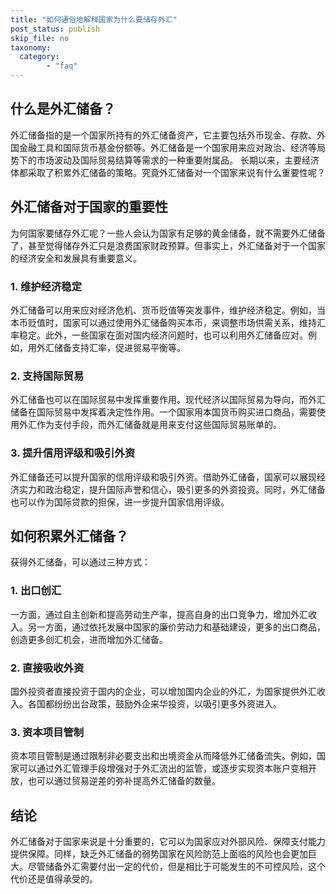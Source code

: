 ```yaml
---
title: "如何通俗地解释国家为什么要储存外汇"
post_status: publish
skip_file: no
taxonomy:
  category:
        - "faq"
---
```


## 什么是外汇储备？

外汇储备指的是一个国家所持有的外汇储备资产，它主要包括外币现金、存款、外国金融工具和国际货币基金份额等。外汇储备是一个国家用来应对政治、经济等局势下的市场波动及国际贸易结算等需求的一种重要附属品。 长期以来，主要经济体都采取了积累外汇储备的策略。究竟外汇储备对一个国家来说有什么重要性呢？

## 外汇储备对于国家的重要性

为何国家要储存外汇呢？一些人会认为国家有足够的黄金储备，就不需要外汇储备了，甚至觉得储存外汇只是浪费国家财政预算。但事实上，外汇储备对于一个国家的经济安全和发展具有重要意义。

### 1\. 维护经济稳定

外汇储备可以用来应对经济危机、货币贬值等突发事件，维护经济稳定。例如，当本币贬值时，国家可以通过使用外汇储备购买本币，来调整市场供需关系，维持汇率稳定。此外，一些国家在面对国内经济问题时，也可以利用外汇储备应对。例如，用外汇储备支持汇率，促进贸易平衡等。

### 2\. 支持国际贸易

外汇储备也可以在国际贸易中发挥重要作用。现代经济以国际贸易为导向，而外汇储备在国际贸易中发挥着决定性作用。一个国家用本国货币购买进口商品，需要使用外汇作为支付手段，而外汇储备就是用来支付这些国际贸易账单的。

### 3\. 提升信用评级和吸引外资

外汇储备还可以提升国家的信用评级和吸引外资。借助外汇储备，国家可以展现经济实力和政治稳定，提升国际声誉和信心，吸引更多的外资投资。同时，外汇储备也可以作为国际贷款的担保，进一步提升国家信用评级。

## 如何积累外汇储备？

获得外汇储备，可以通过三种方式：

### 1\. 出口创汇

一方面，通过自主创新和提高劳动生产率，提高自身的出口竞争力，增加外汇收入。另一方面，通过依托发展中国家的廉价劳动力和基础建设，更多的出口商品，创造更多创汇机会，进而增加外汇储备。

### 2\. 直接吸收外资

国外投资者直接投资于国内的企业，可以增加国内企业的外汇，为国家提供外汇收入。各国都纷纷出台政策，鼓励外企来华投资，以吸引更多外资进入。

### 3\. 资本项目管制

资本项目管制是通过限制非必要支出和出境资金从而降低外汇储备流失。例如，国家可以通过外汇管理手段增强对于外汇流出的监管，或逐步实现资本账户变相开放，也可以通过贸易逆差的弥补提高外汇储备的数量。

## 结论

外汇储备对于国家来说是十分重要的，它可以为国家应对外部风险、保障支付能力提供保障。同样，缺乏外汇储备的弱势国家在风险防范上面临的风险也会更加巨大。尽管储备外汇需要付出一定的代价，但是相比于可能发生的不可控风险，这个代价还是值得承受的。
